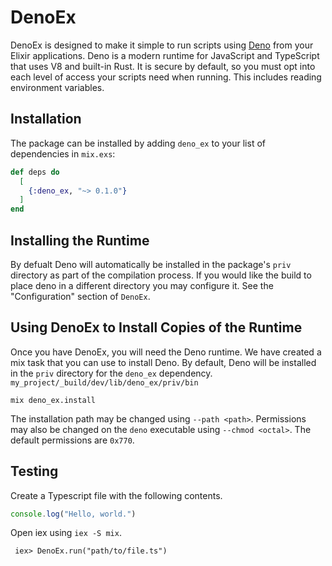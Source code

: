 # DenoEx

DenoEx is designed to make it simple to run scripts using
[Deno](https://deno.com/runtime) from your Elixir applications. Deno is a modern
runtime for JavaScript and TypeScript that uses V8 and built-in Rust. It is
secure by default, so you must opt into each level of access your
scripts need when running. This includes reading environment variables.

## Installation

The package can be installed by adding `deno_ex` to your list of dependencies in
`mix.exs`:

```elixir
def deps do
  [
    {:deno_ex, "~> 0.1.0"}
  ]
end
```

## Installing the Runtime

By defualt Deno will automatically be installed in the package's `priv` directory
as part of the compilation process. If you would like the build to place deno in
a different directory you may configure it. See the "Configuration" section of
`DenoEx`.

## Using DenoEx to Install Copies of the Runtime

Once you have DenoEx, you will need the Deno runtime. We have created a mix task
that you can use to install Deno. By default, Deno will be installed in the
`priv` directory for the `deno_ex` dependency. `my_project/_build/dev/lib/deno_ex/priv/bin`

  `mix deno_ex.install`

The installation path may be changed using `--path <path>`. Permissions may also
be changed on the `deno` executable using `--chmod <octal>`. The default
permissions are `0x770`.

## Testing

Create a Typescript file with the following contents.

~~~typescript
console.log("Hello, world.")
~~~

Open iex using `iex -S mix`.

     iex> DenoEx.run("path/to/file.ts")
  
